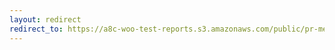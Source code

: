 ```yaml
---
layout: redirect
redirect_to: https://a8c-woo-test-reports.s3.amazonaws.com/public/pr-merge/38603/e2e/index.html
---
```

